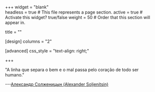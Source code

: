 +++
widget = "blank"  
headless = true  # This file represents a page section.
active = true  # Activate this widget? true/false
weight = 50  # Order that this section will appear in.

title = ""

[design]
  columns = "2"
  
[advanced]
 css_style = "text-align: right;"

+++

"A linha que separa o bem e o mal passa pelo coração de todo ser humano."

---[Александр Солженицын (Alexander Soljenítsin)](https://pt.wikipedia.org/wiki/Alexander_Soljen%C3%ADtsin)


